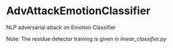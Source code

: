 # AdvAttackEmotionClassifier
NLP adversarial attack on Emotion Classifier

Note: The residue detector training is given in _linear_classifier.py_
